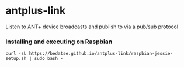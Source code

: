 # antplus-link
Listen to ANT+ device broadcasts and publish to via a pub/sub protocol

### Installing and executing on Raspbian
```
curl -sL https://bedatse.github.io/antplus-link/raspbian-jessie-setup.sh | sudo bash -
```
